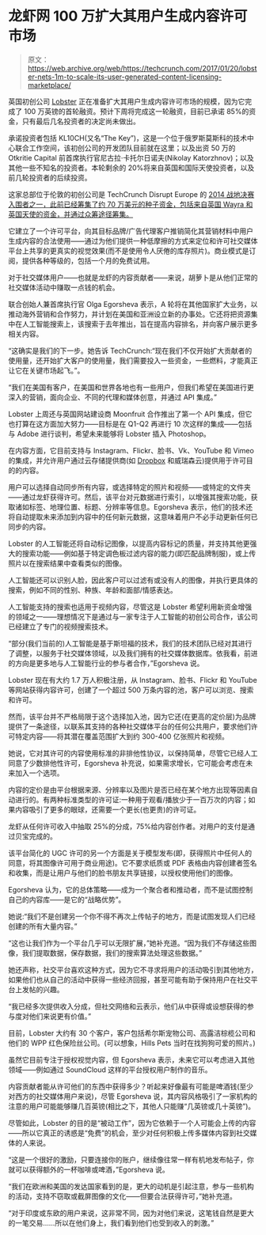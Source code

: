 # 龙虾网 100 万扩大其用户生成内容许可市场 

> 原文：<https://web.archive.org/web/https://techcrunch.com/2017/01/20/lobster-nets-1m-to-scale-its-user-generated-content-licensing-marketplace/>

英国初创公司 [Lobster](https://web.archive.org/web/20221204073116/https://lobster.media/marketplace) 正在准备扩大其用户生成内容许可市场的规模，因为它完成了 100 万英镑的首轮融资。预计下周将完成这一轮融资，目前已承诺 85%的资金，只有最后几名投资者的决定尚未做出。

承诺投资者包括 KL10CH(又名“The Key”)，这是一个位于俄罗斯莫斯科的技术中心联合工作空间，该初创公司的开发团队目前就在这里；以及出资 50 万的 Otkritie Capital 前首席执行官尼古拉·卡托尔日诺夫(Nikolay Katorzhnov)；以及其他一些不知名的投资者。本轮剩余的 20%将来自英国和国际天使投资者，以及前几轮投资者的后续投资。

这家总部位于伦敦的初创公司是 TechCrunch Disrupt Europe 的 [2014 战地决赛入围者之一，此前已经筹集了约 70 万美元的种子资金，包括来自英国 Wayra 和英国天使的资金，并通过众筹途径筹集。](https://web.archive.org/web/20221204073116/https://beta.techcrunch.com/2014/10/20/lobster/)

它建立了一个许可平台，向其目标品牌/广告代理客户推销简化其营销材料中用户生成内容的合法使用——通过为他们提供一种低摩擦的方式来定位和许可社交媒体平台上共享的更真实的视觉效果(而不是使用令人厌倦的库存照片)。商业模式是订阅，提供各种等级的，包括一个月的免费试用。

对于社交媒体用户——也就是龙虾的内容贡献者——来说，胡萝卜是从他们正常的社交媒体活动中赚取一点钱的机会。

联合创始人兼首席执行官 Olga Egorsheva 表示，A 轮将在其他国家扩大业务，以推动海外营销和合作努力，并计划在美国和亚洲设立新的办事处。它还将把资源集中在人工智能搜索上，该搜索于去年推出，旨在提高内容排名，并向客户展示更多相关内容。

“这确实是我们的下一步。她告诉 TechCrunch:“现在我们不仅开始扩大贡献者的使用量，还开始扩大客户的使用量，我们需要投入一些资金，一些燃料，才能真正让它在关键市场起飞。”。

“我们在美国有客户，在美国和世界各地也有一些用户，但我们希望在美国进行更深入的营销，面向企业、不同的代理和媒体创意，并通过 API 集成。”

Lobster 上周还与英国网站建设商 Moonfruit 合作推出了第一个 API 集成，但它也打算在这方面加大努力——目标是在 Q1-Q2 再进行 10 次这样的集成——包括与 Adobe 进行谈判，希望未来能够将 Lobster 插入 Photoshop。

在内容方面，它目前支持与 Instagram、Flickr、脸书、Vk、YouTube 和 Vimeo 的集成，并允许用户通过云存储提供商(如 [Dropbox](https://web.archive.org/web/20221204073116/https://beta.techcrunch.com/2016/07/29/lobster-the-marketplace-for-user-generated-content-integrates-with-dropbox/) 和威瑞森云)提供用于许可目的的内容。

用户可以选择自动同步所有内容，或选择特定的照片和视频——或特定的文件夹——通过龙虾获得许可。然后，该平台对元数据进行索引，以增强其搜索功能，获取诸如标签、地理位置、标题、分辨率等信息。Egorsheva 表示，他们的技术还将自动提取未来添加到内容中的任何新元数据，这意味着用户不必手动更新任何已同步的内容。

Lobster 的人工智能还将自动标记图像，以提高内容标记的质量，并支持其他更强大的搜索功能——例如基于特定调色板过滤内容的能力(即匹配品牌制服)，或上传照片以在搜索结果中查看类似的图像。

人工智能还可以识别人脸，因此客户可以过滤有或没有人的图像，并执行更具体的搜索，例如不同的性别、种族、年龄和面部/情感表达。

人工智能支持的搜索也适用于视频内容，尽管这是 Lobster 希望利用新资金增强的领域之一——理想情况下是通过与一家专注于人工智能的初创公司合作，该公司已经建立了专门的视频搜索技术。

“部分(我们当前的)人工智能是基于斯坦福的技术，我们的技术团队已经对其进行了调整，以服务于社交媒体领域，以及我们拥有的社交媒体数据库。依我看，前进的方向是更多地与人工智能行业的参与者合作，”Egorsheva 说。

Lobster 现在有大约 1.7 万人积极注册，从 Instagram、脸书、Flickr 和 YouTube 等网站获得内容许可，创建了一个超过 500 万条内容的池，客户可以浏览、搜索和许可。

然而，该平台并不严格局限于这个选择加入池，因为它还(在更高的定价层)为品牌提供了一条途径，以联系其支持的各种社交媒体平台的任何公共用户，要求他们许可特定内容——将其潜在覆盖范围扩大到约 300-400 亿张照片和视频。

她说，它对其许可的内容使用标准的非排他性协议，以保持简单，尽管它已经人工同意了少数排他性许可，Egorsheva 补充说，如果需求增长，它可能会考虑在未来加入一个选项。

内容的定价是由平台根据来源、分辨率以及图片是否已经在某个地方出现等因素自动进行的。有两种标准类型的许可证:一种用于观看/播放少于一百万次的内容；如果内容吸引了更多的眼球，还需要一个更长(也更贵)的许可证。

龙虾从任何许可收入中抽取 25%的分成，75%给内容创作者。对用户的支付是通过贝宝完成的。

该平台简化的 UGC 许可的另一个方面是关于模型发布(即，获得照片中任何人的同意，将其图像许可用于商业用途)。它不要求纸质或 PDF 表格由内容创建者签名和收集，而是让用户与他们的脸书朋友共享链接，以授权使用他们的图像。

Egorsheva 认为，它的总体策略——成为一个聚合者和推动者，而不是试图控制自己的内容库——是它的“战略优势”。

她说:“我们不是创建另一个你不得不再次上传帖子的地方，而是试图发现人们已经创建的所有大量内容。”

“这也让我们作为一个平台几乎可以无限扩展，”她补充道。“因为我们不存储这些图像，我们提取数据，保存数据，我们的搜索算法处理这些数据。”

她还声称，社交平台喜欢这种方式，因为它不寻求将用户的活动吸引到其他地方，如果他们也从自己的活动中获得一些经济回报，甚至可能有助于保持用户在社交平台上发帖的兴趣。

“我已经多次提供收入分成，但社交网络和云表示，他们从中获得或设想获得的参与度对他们来说更有价值。”

目前，Lobster 大约有 30 个客户，客户包括希尔斯宠物公司、高露洁棕榄公司和他们的 WPP 红色保险丝公司。(可以想象，Hills Pets 当时在找狗狗可爱的照片。)

虽然它目前专注于授权视觉内容，但 Egorsheva 表示，未来它可以考虑进入其他领域——例如通过 SoundCloud 这样的平台授权用户制作的音乐。

内容贡献者能从许可他们的东西中获得多少？听起来好像最有可能是啤酒钱(至少对西方的社交媒体用户来说)，尽管 Egorsheva 说，其内容风格吸引了一家机构的注意的用户可能能够赚几百英镑(相比之下，其他人只能赚“几英镑或几十英镑”)。

尽管如此，Lobster 的目的是“被动工作”，因为它依赖于一个人可能会上传的内容——所以它真正的诱惑是“免费”的机会，至少对任何积极上传多媒体内容到社交媒体的人来说。

“这是一个很好的激励，只要连接你的账户，继续像往常一样有机地发布帖子，你就可以获得额外的一杯咖啡或啤酒，”Egorsheva 说。

“我们在欧洲和美国的发达国家看到的是，更大的动机是引起注意，参与一些机构的活动，支持不窃取或截屏图像的文化——但要合法获得许可，”她补充道。

“对于印度或东欧的用户来说，这非常不同，因为对他们来说，这笔钱自然是更大的一笔交易……所以在他们身上，我们看到他们也受到收入的刺激。”